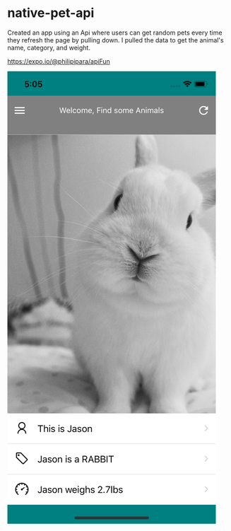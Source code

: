 # native-pet-api

Created an app using an Api where users can get random pets every time they refresh the page by pulling down. I pulled the data to get the animal's name, category, and weight.

https://expo.io/@philipipara/apiFun

![Home](https://github.com/philipipara/native-pet-api/blob/master/assets/demo.png)
